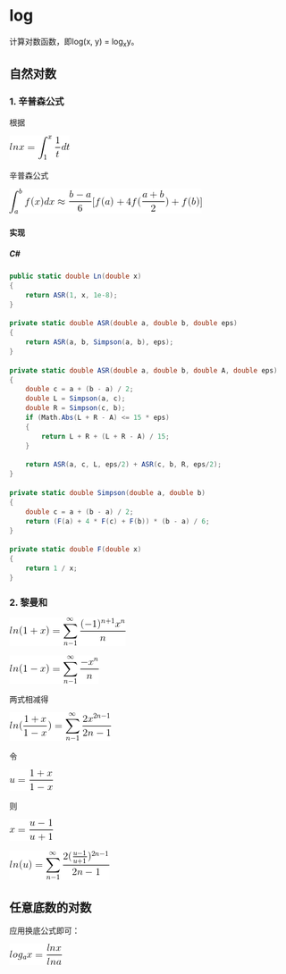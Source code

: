 # log

计算对数函数，即log(x, y) = log<sub>x</sub>y。

## 自然对数

### 1. 辛普森公式

根据

![lnx = \int_{1}^{x}\frac{1}{t}dt](1.gif)

辛普森公式

![\int_{a}^{b}f(x)dx \approx \frac{b-a}{6}[f(a) + 4f(\frac{a+b}{2}) + f(b)]](2.gif)

#### 实现

##### C#
``` C#
public static double Ln(double x)
{
    return ASR(1, x, 1e-8);
}

private static double ASR(double a, double b, double eps)
{
    return ASR(a, b, Simpson(a, b), eps);
}

private static double ASR(double a, double b, double A, double eps)
{
    double c = a + (b - a) / 2;
    double L = Simpson(a, c);
    double R = Simpson(c, b);
    if (Math.Abs(L + R - A) <= 15 * eps)
    {
        return L + R + (L + R - A) / 15;
    }

    return ASR(a, c, L, eps/2) + ASR(c, b, R, eps/2);
}

private static double Simpson(double a, double b)
{
    double c = a + (b - a) / 2;
    return (F(a) + 4 * F(c) + F(b)) * (b - a) / 6;
}

private static double F(double x)
{
    return 1 / x;
}
```

### 2. 黎曼和

![ln(1+x) = \sum_{n-1}^{\infty}\frac{(-1)^{n+1}x^n}{n}](4.gif)

![ln(1-x) = \sum_{n-1}^{\infty}\frac{-x^n}{n}](5.gif)

两式相减得

![ln(\frac{1+x}{1-x}) = \sum_{n-1}^{\infty}\frac{2x^{2n-1}}{2n-1}](6.gif)

令

![u = \frac{1+x}{1-x}](3.gif)

则

![x = \frac{u-1}{u+1}](7.gif)

![ln(u) = \sum_{n-1}^{\infty}\frac{2(\frac{u-1}{u+1})^{2n-1}}{2n-1}](8.gif)

## 任意底数的对数

应用换底公式即可：

![log_ax = \frac{lnx}{lna}](9.gif)